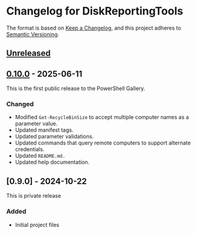 # Changelog for DiskReportingTools

The format is based on [Keep a Changelog](https://keepachangelog.com/en/1.0.0/),
and this project adheres to [Semantic Versioning](https://semver.org/spec/v2.0.0.html).

## [Unreleased]

## [0.10.0] - 2025-06-11

This is the first public release to the PowerShell Gallery.

### Changed

- Modified `Get-RecycleBinSize` to accept multiple computer names as a parameter value.
- Updated manifest tags.
- Updated parameter validations.
- Updated commands that query remote computers to support alternate credentials.
- Updated `README.md.`
- Updated help documentation.

## [0.9.0] - 2024-10-22

This is private release

### Added

- Initial project files

[Unreleased]: https://github.com/jdhitsolutions/DiskReportingTools/compare/v0.10.0..HEAD
[0.10.0]:
[0.9.0]:
